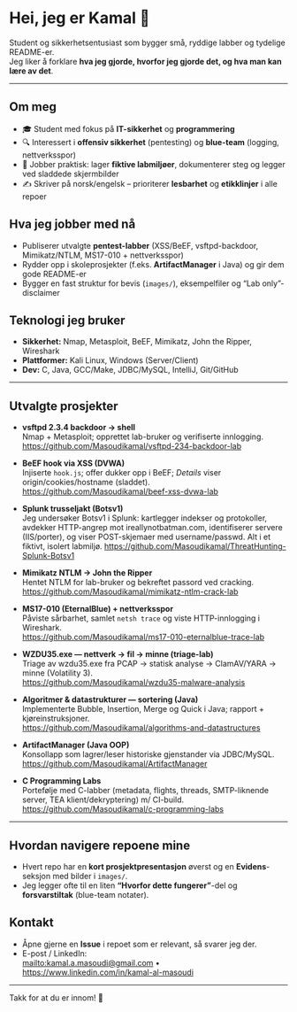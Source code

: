 # Hei, jeg er Kamal 👋

Student og sikkerhetsentusiast som bygger små, ryddige labber og tydelige README-er.  
Jeg liker å forklare **hva jeg gjorde, hvorfor jeg gjorde det, og hva man kan lære av det**.

---

## Om meg
- 🎓 Student med fokus på **IT-sikkerhet** og **programmering**
- 🔍 Interessert i **offensiv sikkerhet** (pentesting) og **blue-team** (logging, nettverksspor)
- 🧰 Jobber praktisk: lager **fiktive labmiljøer**, dokumenterer steg og legger ved sladdede skjermbilder
- ✍️ Skriver på norsk/engelsk – prioriterer **lesbarhet** og **etikklinjer** i alle repoer

## Hva jeg jobber med nå
- Publiserer utvalgte **pentest-labber** (XSS/BeEF, vsftpd-backdoor, Mimikatz/NTLM, MS17-010 + nettverksspor)
- Rydder opp i skoleprosjekter (f.eks. **ArtifactManager** i Java) og gir dem gode README-er
- Bygger en fast struktur for bevis (`images/`), eksempelfiler og “Lab only”-disclaimer

## Teknologi jeg bruker
- **Sikkerhet:** Nmap, Metasploit, BeEF, Mimikatz, John the Ripper, Wireshark  
- **Plattformer:** Kali Linux, Windows (Server/Client)  
- **Dev:** C, Java, GCC/Make, JDBC/MySQL, IntelliJ, Git/GitHub

---

## Utvalgte prosjekter
- **vsftpd 2.3.4 backdoor → shell**  
  Nmap + Metasploit; opprettet lab-bruker og verifiserte innlogging.  
  <https://github.com/Masoudikamal/vsftpd-234-backdoor-lab>

- **BeEF hook via XSS (DVWA)**  
  Injiserte `hook.js`; offer dukker opp i BeEF; *Details* viser origin/cookies/hostname (sladdet).  
  <https://github.com/Masoudikamal/beef-xss-dvwa-lab>

- **Splunk trusseljakt (Botsv1)**  
  Jeg undersøker Botsv1 i Splunk: kartlegger indekser og protokoller, avdekker HTTP-angrep mot ireallynotbatman.com, identifiserer servere (IIS/porter), og viser POST-skjemaer med username/passwd. Alt i et     fiktivt, isolert labmiljø.
  <https://github.com/Masoudikamal/ThreatHunting-Splunk-Botsv1>

- **Mimikatz NTLM → John the Ripper**  
  Hentet NTLM for lab-bruker og bekreftet passord ved cracking.  
  <https://github.com/Masoudikamal/mimikatz-ntlm-crack-lab>

- **MS17-010 (EternalBlue) + nettverksspor**  
  Påviste sårbarhet, samlet `netsh trace` og viste HTTP-innlogging i Wireshark.  
  <https://github.com/Masoudikamal/ms17-010-eternalblue-trace-lab>

- **WZDU35.exe — nettverk → fil → minne (triage-lab)**  
    Triage av wzdu35.exe fra PCAP → statisk analyse → ClamAV/YARA → minne (Volatility 3).  
    <https://github.com/Masoudikamal/wzdu35-malware-analysis>

- **Algoritmer & datastrukturer — sortering (Java)**  
  Implementerte Bubble, Insertion, Merge og Quick i Java; rapport + kjøreinstruksjoner.  
  <https://github.com/Masoudikamal/algorithms-and-datastructures>

- **ArtifactManager (Java OOP)**  
  Konsollapp som lagrer/leser historiske gjenstander via JDBC/MySQL.  
  <https://github.com/Masoudikamal/ArtifactManager>

- **C Programming Labs**  
  Portefølje med C-labber (metadata, flights, threads, SMTP-liknende server, TEA klient/dekryptering) m/ CI-build.  
  <https://github.com/Masoudikamal/c-programming-labs>

---

## Hvordan navigere repoene mine
- Hvert repo har en **kort prosjektpresentasjon** øverst og en **Evidens**-seksjon med bilder i `images/`.  
- Jeg legger ofte til en liten **“Hvorfor dette fungerer”**-del og **forsvarstiltak** (blue-team notater).

## Kontakt
- Åpne gjerne en **Issue** i repoet som er relevant, så svarer jeg der.  
- E-post / LinkedIn:  
  <mailto:kamal.a.masoudi@gmail.com> • <https://www.linkedin.com/in/kamal-al-masoudi>

---

Takk for at du er innom! 🚀
